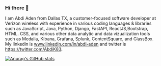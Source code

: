### Hi there 👋

I am Abdi Aden from Dallas TX, a customer-focused software developer at Verizon wireless with experience in various coding languages & libraries such as JavaScript, Java, Python, Django, FastAPI, ReactJS,Bootstrap, HTML. CSS, and various other data analytic and data vizualization tools such as Medalia, Kibana, Grafana, Splunk, ContentSquare, and GlassBox. My linkedin is www.linkedin.com/in/abdi-aden and twitter is https://twitter.com/AbdiK83.

[![Anurag's GitHub stats](https://github-readme-stats.vercel.app/api?username=Abdi-Aden)](https://github.com/anuraghazra/github-readme-stats)
